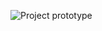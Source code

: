 ![Project prototype](https://www.figma.com/proto/jxdlrFIVmQznkLr5ZmnSmJ/Portfolio-Landing-Page?node-id=2%3A4&scaling=min-zoom&page-id=0%3A1)
